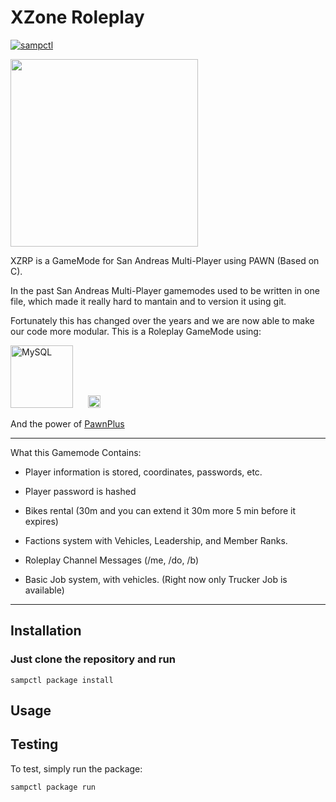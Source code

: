 # XZone Roleplay

[![sampctl](https://img.shields.io/badge/sampctl-xzonerp-2f2f2f.svg?style=for-the-badge)](https://github.com/juandiegox21/xzonerp)

<!--
Short description of your library, why it's useful, some examples, pictures or
videos. Link to your forum release thread too.

Remember: You can use "forumfmt" to convert this readme to forum BBCode!

What the sections below should be used for:

`## Installation`: Leave this section un-edited unless you have some specific
additional installation procedure.

`## Testing`: Whether your library is tested with a simple `main()` and `print`,
unit-tested, or demonstrated via prompting the player to connect, you should
include some basic information for users to try out your code in some way.

And finally, maintaining your version number`:

* Follow [Semantic Versioning](https://semver.org/)
* When you release a new version, update `VERSION` and `git tag` it
* Versioning is important for sampctl to use the version control features

Happy Pawning!
-->

<img width="300" src="https://logodix.com/logo/304442.png"/>

XZRP is a GameMode for San Andreas Multi-Player using PAWN (Based on C).

In the past San Andreas Multi-Player gamemodes used to be written in one file, which made it really hard to mantain and to version it using git.

Fortunately this has changed over the years and we are now able to make our code more modular. This is a Roleplay GameMode using:

<img width="100" src="https://d1.awsstatic.com/asset-repository/products/amazon-rds/1024px-MySQL.ff87215b43fd7292af172e2a5d9b844217262571.png" alt="MySQL" title="MySQL" />
&nbsp;&nbsp;&nbsp;&nbsp;
<img width="20" src="https://upload.wikimedia.org/wikipedia/commons/7/71/Pawn_logo.png" alt="Pawn" title="Pawn" />

And the power of [PawnPlus][pawnplusref]

---

What this Gamemode Contains:

- Player information is stored, coordinates, passwords, etc.

- Player password is hashed

- Bikes rental (30m and you can extend it 30m more 5 min before it expires)

- Factions system with Vehicles, Leadership, and Member Ranks.

- Roleplay Channel Messages (/me, /do, /b)

- Basic Job system, with vehicles. (Right now only Trucker Job is available)

---

## Installation

### Just clone the repository and run

```
sampctl package install
```

## Usage

<!--
Write your code documentation or examples here. If your library is documented in
the source code, direct users there. If not, list your API and describe it well
in this section. If your library is passive and has no API, simply omit this
section.
-->

## Testing

<!--
Depending on whether your package is tested via in-game "demo tests" or
y_testing unit-tests, you should indicate to readers what to expect below here.
-->

To test, simply run the package:

```bash
sampctl package run
```

<!-- Definitions -->

[pawnplusref]: https://github.com/illidans4/pawnplus
